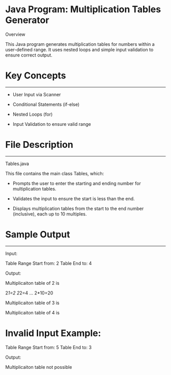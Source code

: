 # Java Program: Multiplication Tables Generator

Overview

This Java program generates multiplication tables for numbers within a user-defined range. It uses nested loops and simple input validation to ensure correct output.



# Key Concepts
--------------
* User Input via Scanner

* Conditional Statements (if-else)

* Nested Loops (for)

* Input Validation to ensure valid range



# File Description
------------------
Tables.java

This file contains the main class Tables, which:

* Prompts the user to enter the starting and ending number for multiplication tables.

* Validates the input to ensure the start is less than the end.

* Displays multiplication tables from the start to the end number (inclusive), each up to 10 multiples.



# Sample Output
---------------
Input:

Table Range Start from: 2
Table End to: 4



Output:

Multiplicaiton table of 2 is

2*1=2
2*2=4
...
2*10=20

Multiplicaiton table of 3 is

Multiplicaiton table of 4 is



# Invalid Input Example:

Table Range Start from: 5
Table End to: 3


Output:

Multiplicaiton table not possible
